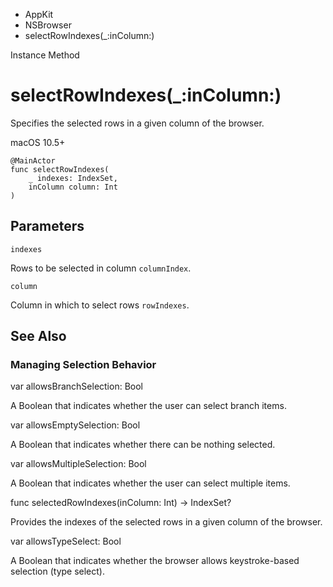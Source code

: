 

- AppKit
- NSBrowser
-  selectRowIndexes(\_:inColumn:) 

Instance Method

# selectRowIndexes(\_:inColumn:)

Specifies the selected rows in a given column of the browser.

macOS 10.5+

``` source
@MainActor
func selectRowIndexes(
    _ indexes: IndexSet,
    inColumn column: Int
)
```

## Parameters 

`indexes`  

Rows to be selected in column `columnIndex`.

`column`  

Column in which to select rows `rowIndexes`.

## See Also

### Managing Selection Behavior

var allowsBranchSelection: Bool

A Boolean that indicates whether the user can select branch items.

var allowsEmptySelection: Bool

A Boolean that indicates whether there can be nothing selected.

var allowsMultipleSelection: Bool

A Boolean that indicates whether the user can select multiple items.

func selectedRowIndexes(inColumn: Int) -> IndexSet?

Provides the indexes of the selected rows in a given column of the browser.

var allowsTypeSelect: Bool

A Boolean that indicates whether the browser allows keystroke-based selection (type select).

